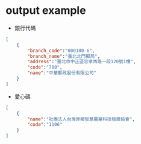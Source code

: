 # output example
* 銀行代碼
```json
[
    {
        "branch_code":"000100-6",
        "branch_name":"臺北北門郵局",
        "address":"臺北市中正區忠孝西路一段120號1樓",
        "code":"700",
        "name":"中華郵政股份有限公司"
    }
]
```
* 愛心碼
```json
[
    {
        "name":"社團法人台灣原鄉智慧農業科技發展協會",
        "code":"1106"
    }
]
```
